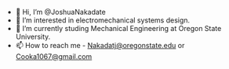 - 👋 Hi, I’m @JoshuaNakadate
- 👀 I’m interested in electromechanical systems design. 
- 🌱 I’m currently studing Mechanical Engineering at Oregon State University. 
- 📫 How to reach me - Nakadatj@oregonstate.edu or Cooka1067@gmail.com

<!---
JoshuaNakadate/JoshuaNakadate is a ✨ special ✨ repository because its `README.md` (this file) appears on your GitHub profile.
You can click the Preview link to take a look at your changes.
--->
